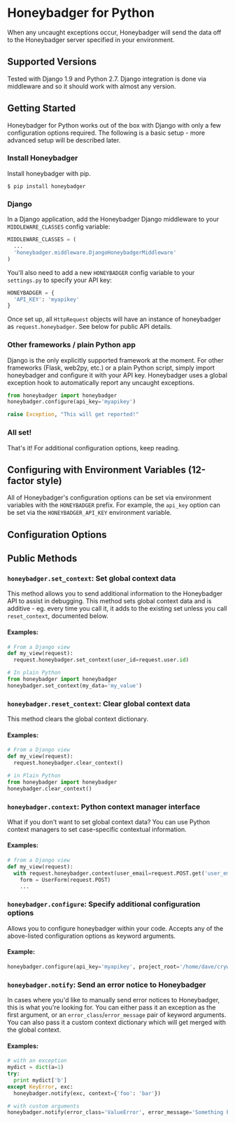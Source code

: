 # Honeybadger for Python
When any uncaught exceptions occur, Honeybadger will send the data off to the Honeybadger server specified in your environment.

## Supported Versions

Tested with Django 1.9 and Python 2.7. Django integration is done via middleware and so it should work with almost any version.

## Getting Started

Honeybadger for Python works out of the box with Django with only a few configuration options required. The following is a basic setup - more advanced setup will be described later.

### Install Honeybadger

Install honeybadger with pip.

`$ pip install honeybadger`


### Django

In a Django application, add the Honeybadger Django middleware to your `MIDDLEWARE_CLASSES` config variable:

```python
MIDDLEWARE_CLASSES = (
  ...
  'honeybadger.middleware.DjangoHoneybadgerMiddleware'
)
```

You'll also need to add a new `HONEYBADGER` config variable to your `settings.py` to specify your API key:

```python
HONEYBADGER = {
  'API_KEY': 'myapikey'
}
```

Once set up, all `HttpRequest` objects will have an instance of honeybadger as `request.honeybadger`. See below for public API details.

### Other frameworks / plain Python app

Django is the only explicitly supported framework at the moment. For other frameworks (Flask, web2py, etc.) or a plain Python script, simply import honeybadger and configure it with your API key. Honeybadger uses a global exception hook to automatically report any uncaught exceptions.

```python
from honeybadger import honeybadger
honeybadger.configure(api_key='myapikey')

raise Exception, "This will get reported!"
```

### All set!

That's it! For additional configuration options, keep reading.

## Configuring with Environment Variables (12-factor style)

All of Honeybadger's configuration options can be set via environment variables with the `HONEYBADGER` prefix. For example, the `api_key` option can be set via the `HONEYBADGER_API_KEY` environment variable.

## Configuration Options

## Public Methods

### `honeybadger.set_context`: Set global context data

This method allows you to send additional information to the Honeybadger API to assist in debugging. This method sets global context data and is additive  - eg. every time you call it, it adds to the existing set unless you call `reset_context`, documented below.

#### Examples:

```python
# From a Django view
def my_view(request):
  request.honeybadger.set_context(user_id=request.user.id)

# In plain Python
from honeybadger import honeybadger
honeybadger.set_context(my_data='my_value')
```

### `honeybadger.reset_context`: Clear global context data

This method clears the global context dictionary.

#### Examples:

```python
# From a Django view
def my_view(request):
  request.honeybadger.clear_context()

# in Plain Python
from honeybadger import honeybadger
honeybadger.clear_context()
```

### `honeybadger.context`: Python context manager interface

What if you don't want to set global context data? You can use Python context managers to set case-specific contextual information.

#### Examples:

```python
# from a Django view
def my_view(request):
  with request.honeybadger.context(user_email=request.POST.get('user_email', None)):
    form = UserForm(request.POST)
    ...
```

### `honeybadger.configure`: Specify additional configuration options

Allows you to configure honeybadger within your code. Accepts any of the above-listed configuration options as keyword arguments.

#### Example:

```python
honeybadger.configure(api_key='myapikey', project_root='/home/dave/crywolf-django')
```

### `honeybadger.notify`: Send an error notice to Honeybadger

In cases where you'd like to manually send error notices to Honeybadger, this is what you're looking for. You can either pass it an exception as the first argument, or an `error_class`/`error_message` pair of keyword arguments. You can also pass it a custom context dictionary which will get merged with the global context.

#### Examples:

```python
# with an exception
mydict = dict(a=1)
try:
  print mydict['b']
except KeyError, exc:
  honeybadger.notify(exc, context={'foo': 'bar'})

# with custom arguments
honeybadger.notify(error_class='ValueError', error_message='Something bad happened!')
```
